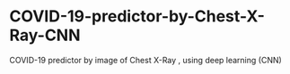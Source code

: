 # COVID-19-predictor-by-Chest-X-Ray-CNN
COVID-19 predictor by image of Chest X-Ray  , using deep learning (CNN)
